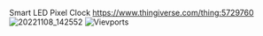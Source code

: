 Smart LED Pixel Clock
https://www.thingiverse.com/thing:5729760
![20221108_142552](https://user-images.githubusercontent.com/69490354/200576930-0454e7df-52c6-4369-9ac2-a90b0cb0850a.jpg)
![Vievports](https://user-images.githubusercontent.com/69490354/198850487-1f862d2e-8bc8-41ce-8225-a11d962c8fdf.png)


